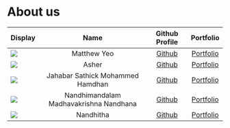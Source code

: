 # About us

Display |                  Name                  |              Github Profile              | Portfolio 
--------|:--------------------------------------:|:----------------------------------------:|:---------:
![](https://via.placeholder.com/100.png?text=Photo) |              Matthew Yeo               | [Github](https://github.com/matthewyeo1) | [Portfolio](https://github.com/AY2425S2-CS2113-F11-2/tp/blob/master/docs/team/matthewyeo1.md)
![](https://via.placeholder.com/100.png?text=Photo) |                 Asher                  | [Github](https://github.com/Ashertan256/) | [Portfolio](docs/team/johndoe.md)
![](https://via.placeholder.com/100.png?text=Photo) |    Jahabar Sathick Mohammed Hamdhan    | [Github](https://github.com/mohammedhamdhan) | [Portfolio](docs/team/mohammedhamdhan.md)
![](https://via.placeholder.com/100.png?text=Photo) | Nandhimandalam Madhavakrishna Nandhana | [Github](https://github.com/nandhananm7) | [Portfolio](docs/team/nandhananm7.md)
![](https://via.placeholder.com/100.png?text=Photo) |               Nandhitha                | [Github](https://github.com/nandhananm7) | [Portfolio](docs/team/nandhananm7.md)

